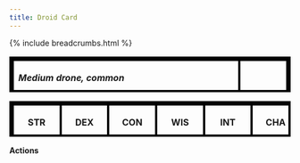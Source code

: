 ```yaml
---
title: Droid Card
---
```


<style>table, th, td {
  border: 4px solid black;
  height: 64px
}</style>

{% include breadcrumbs.html %}

| _Medium drone, common_ | |
|:-------------|----|
| | |
| **Armor Class**   |  |
| **Hit Points** | |
| **Speed** 30 ft.| _________ |
| **Damage Immunities:** Fire, Cold, Poison, Psychic, Necrotic | |
| **Condition Immunities:** Frightened, Stunned | |

<table class="abilities">
  <thead><tr><th>STR</th><th>DEX</th><th>CON</th><th>WIS</th><th>INT</th> <th>CHA</th>
    </tr>
  </thead>
  <tbody>
    <tr>
      <td>_________</td>
      <td>_________</td>
      <td>_________</td>
      <td>_________</td>
      <td>_________</td>
      <td>_________</td>
    </tr>
  </tbody>
</table>



 **Actions** 

